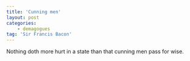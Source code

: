 ```yaml
---
title: 'Cunning men'
layout: post
categories:
    - demagogues
tag: 'Sir Francis Bacon'
---
```


Nothing doth more hurt in a state than that cunning men pass for wise.